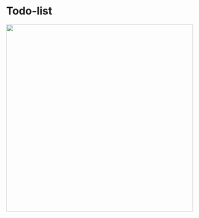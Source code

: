 # Todo-list
<img width="500" height="auto" src="C:/Users/91848/Pictures/Screenshots/todoss.jpg"></img>

